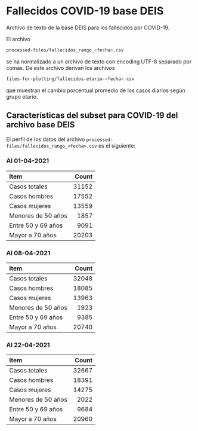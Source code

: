# Fallecidos COVID-19 base DEIS

Archivo de texto de la base DEIS para los fallecidos por COVID-19. 

El archivo 
```bash 
processed-files/fallecidos_rango_<fecha>.csv
``` 
se ha normalizado a un archivo de texto con encoding UTF-8 separado por comas. De este archivo derivan los archivos
```bash 
files-for-plotting/fallecidos-etario-<fecha>.csv
``` 
que muestran el cambio porcentual promedio de los casos diarios según grupo etario. 

## Características del subset para COVID-19 del archivo base DEIS

El perfil de los datos del archivo `processed-files/fallecidos_rango_<fecha>.csv` es el siguiente:

### Al 01-04-2021

| Item | Count |
| :-- | --: |
| Casos totales | 31152 |
| Casos hombres | 17552 |
| Casos mujeres | 13559 |
| Menores de 50 años | 1857 |
| Entre 50 y 69 años | 9091 |
| Mayor a 70 años | 20203 | 

### Al 08-04-2021

| Item | Count |
| :-- | --: |
| Casos totales | 32048 |
| Casos hombres | 18085 |
| Casos mujeres | 13963 |
| Menores de 50 años | 1923 |
| Entre 50 y 69 años | 9385 |
| Mayor a 70 años | 20740 | 

### Al 22-04-2021

| Item | Count |
| :-- | --: |
| Casos totales | 32667 |
| Casos hombres | 18391 |
| Casos mujeres | 14275 |
| Menores de 50 años | 2022 |
| Entre 50 y 69 años | 9684 |
| Mayor a 70 años | 20960 | 
